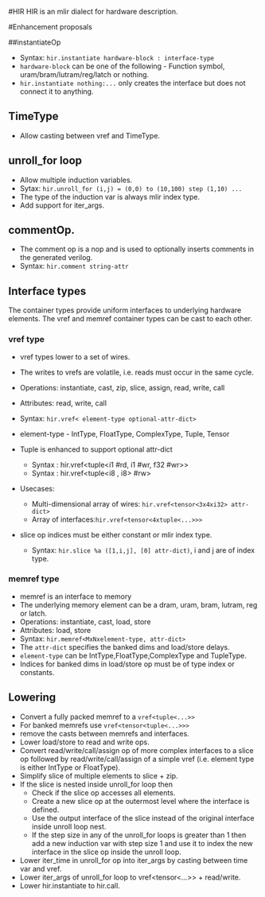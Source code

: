 #HIR
HIR is an mlir dialect for hardware description.

#Enhancement proposals 

##instantiateOp
* Syntax: `hir.instantiate hardware-block : interface-type`
* `hardware-block` can be one of the following - Function symbol,
    uram/bram/lutram/reg/latch or nothing.
* `hir.instantiate nothing:...` only creates the interface but does not connect 
    it to anything.

## TimeType
* Allow casting between vref<i1> and TimeType.

## unroll_for loop
* Allow multiple induction variables. 
* Sytax: `hir.unroll_for (i,j) = (0,0) to (10,100) step (1,10) ...`
* The type of the induction var is always mlir index type.
* Add support for iter_args.

## commentOp.
* The comment op is a nop and is used to optionally inserts comments in the 
    generated verilog.
* Syntax: `hir.comment string-attr` 

## Interface types
The container types provide uniform interfaces to underlying hardware elements.
The vref and memref container types can be cast to each other.

### vref type
* vref types lower to a set of wires.
* The writes to vrefs are volatile, i.e. reads must occur in the same cycle.
* Operations: instantiate, cast, zip, slice, assign, read, write, call
* Attributes: read, write, call
* Syntax: `hir.vref< element-type optional-attr-dict>`
* element-type - IntType, FloatType, ComplexType, Tuple, Tensor
* Tuple is enhanced to support optional attr-dict
  - Syntax : hir.vref<tuple<i1 #rd, i1 #wr, f32 #wr>>
  - Syntax : hir.vref<tuple<i8 , i8> #rw>

* Usecases:
  - Multi-dimensional array of wires: `hir.vref<tensor<3x4xi32> attr-dict>`
  - Array of interfaces:`hir.vref<tensor<4xtuple<...>>>`
* slice op indices must be either constant or mlir index type.
  - Syntax: `hir.slice %a ([1,i,j], [0] attr-dict)`, i and j are of index type.

### memref type
* memref is an interface to memory
* The underlying memory element can be a dram, uram, bram, lutram, reg or latch.
* Operations: instantiate, cast, load, store
* Attributes: load, store
* Syntax: `hir.memref<MxNxelement-type, attr-dict>`
* The `attr-dict` specifies the banked dims and load/store delays.
* `element-type` can be IntType,FloatType,ComplexType and TupleType.
* Indices for banked dims in load/store op must be of type index or constants.

## Lowering
* Convert a fully packed memref to a `vref<tuple<...>>`
* For banked memrefs use `vref<tensor<tuple<...>>>`
* remove the casts between memrefs and interfaces.
* Lower load/store to read and write ops.
* Convert read/write/call/assign op of more complex interfaces to a slice op 
    followed by read/write/call/assign of a simple vref (i.e. element type is 
    either IntType or FloatType).
* Simplify slice of multiple elements to slice + zip.
* If the slice is nested inside unroll_for loop then
  - Check if the slice op accesses all elements.
  - Create a new slice op at the outermost level where the interface is defined.
  - Use the output interface of the slice instead of the original interface
      inside unroll loop nest.
  - If the step size in any of the unroll_for loops is greater than 1 then add a
      new induction var with step size 1 and use it to index the new interface 
      in the slice op inside the unroll loop.
* Lower iter_time in unroll_for op into iter_args by casting between time var 
    and vref<i1>.
* Lower iter_args of unroll_for loop to vref<tensor<...>> + read/write.
* Lower hir.instantiate to hir.call.

